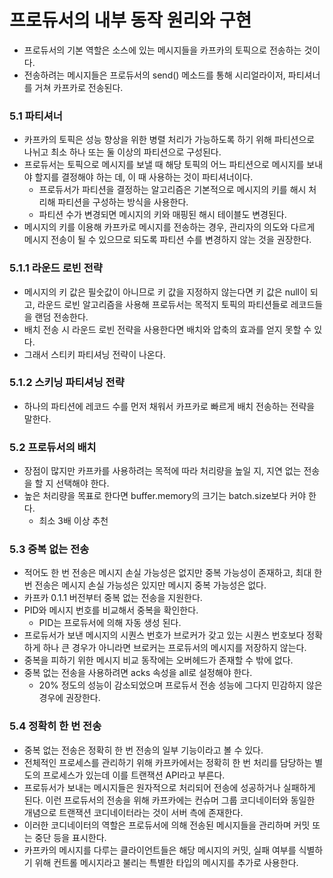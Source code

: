 # 프로듀서의 내부 동작 원리와 구현

* 프로듀서의 기본 역할은 소스에 있는 메시지들을 카프카의 토픽으로 전송하는 것이다.
* 전송하려는 메시지들은 프로듀서의 send() 메소드를 통해 시리얼라이저, 파티셔너를 거쳐 카프카로 전송된다.

### 5.1 파티셔너
* 카프카의 토픽은 성능 향상을 위한 병렬 처리가 가능하도록 하기 위해 파티션으로 나뉘고 최소 하나 또는 둘 이상의 파티션으로 구성된다.
* 프로듀서는 토픽으로 메시지를 보낼 때 해당 토픽의 어느 파티션으로 메시지를 보내야 할지를 결정해야 하는 데, 이 때 사용하는 것이 파티셔너이다.
    * 프로듀서가 파티션을 결정하는 알고리즘은 기본적으로 메시지의 키를 해시 처리해 파티션을 구성하는 방식을 사용한다.
    * 파티션 수가 변경되면 메시지의 키와 매핑된 해시 테이블도 변경된다.
* 메시지의 키를 이용해 카프카로 메시지를 전송하는 경우, 관리자의 의도와 다르게 메시지 전송이 될 수 있으므로 되도록 파티션 수를 변경하지 않는 것을 권장한다.

### 5.1.1 라운드 로빈 전략
* 메시지의 키 값은 필숫값이 아니므로 키 값을 지정하지 않는다면 키 값은 null이 되고, 라운드 로빈 알고리즘을 사용해 프로듀서는 목적지 토픽의 파티션들로 레코드들을 랜덤 전송한다.
* 배치 전송 시 라운드 로빈 전략을 사용한다면 배치와 압축의 효과를 얻지 못할 수 있다.
* 그래서 스티키 파티셔닝 전략이 나온다.

### 5.1.2 스키닝 파티셔닝 전략
* 하나의 파티션에 레코드 수를 먼저 채워서 카프카로 빠르게 배치 전송하는 전략을 말한다.

### 5.2 프로듀서의 배치
* 장점이 많지만 카프카를 사용하려는 목적에 따라 처리량을 높일 지, 지연 없는 전송을 할 지 선택해야 한다.
* 높은 처리량을 목표로 한다면 buffer.memory의 크기는 batch.size보다 커야 한다.
  * 최소 3배 이상 추천

### 5.3 중복 없는 전송
* 적어도 한 번 전송은 메시지 손실 가능성은 없지만 중복 가능성이 존재하고, 최대 한 번 전송은 메시지 손실 가능성은 있지만 메시지 중복 가능성은 없다.
* 카프카 0.1.1 버전부터 중복 없는 전송을 지원한다.
* PID와 메시지 번호를 비교해서 중복을 확인한다.
  * PID는 프로듀서에 의해 자동 생성 된다.
* 프로듀서가 보낸 메시지의 시퀀스 번호가 브로커가 갖고 있는 시퀀스 번호보다 정확하게 하나 큰 경우가 아니라면 브로커는 프로듀서의 메시지를 저장하지 않는다.
* 중복을 피하기 위한 메시지 비교 동작에는 오버헤드가 존재할 수 밖에 없다.
* 중복 없는 전송을 사용하려면 acks 속성을 all로 설정해야 한다.
  * 20% 정도의 성능이 감소되었으며 프로듀서 전송 성능에 그다지 민감하지 않은 경우에 권장한다.

### 5.4 정확히 한 번 전송
* 중복 없는 전송은 정확히 한 번 전송의 일부 기능이라고 볼 수 있다.
* 전체적인 프로세스를 관리하기 위해 카프카에서는 정확히 한 번 처리를 담당하는 별도의 프로세스가 있는데 이를 트랜잭션 API라고 부른다.
* 프로듀서가 보내는 메시지들은 원자적으로 처리되어 전송에 성공하거나 실패하게 된다. 이런 프로듀서의 전송을 위해 카프카에는 컨슈머 그룹 코디네이터와 동일한 개념으로 트랜잭션 코디네이터라는 것이 서버 측에 존재한다.
* 이러한 코디네이터의 역할은 프로듀서에 의해 전송된 메시지들을 관리하며 커밋 또는 중단 등을 표시한다.
* 카프카의 메시지를 다루는 클라이언트들은 해당 메시지의 커밋, 실패 여부를 식별하기 위해 컨트롤 메시지라고 불리는 특별한 타입의 메시지를 추가로 사용한다.